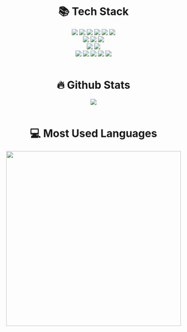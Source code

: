 <div align='center'>
<h1><b>📚 Tech Stack</b></h1>
<img src="https://img.shields.io/badge/Python-3776AB?style=for-the-badge&logo=Python&logoColor=white"/>
<img src="https://img.shields.io/badge/PyTorch-EE4C2C?style=for-the-badge&logo=PyTorch&logoColor=white"/>
<img src="https://img.shields.io/badge/Tensorflow-FF6F00?style=for-the-badge&logo=Tensorflow&logoColor=white"/>
<img src="https://img.shields.io/badge/LangChain-1C3C3C?style=for-the-badge&logo=LangChain&logoColor=white"/>
<img src="https://img.shields.io/badge/FastAPI-009688?style=for-the-badge&logo=FastAPI&logoColor=white"/>
<img src="https://img.shields.io/badge/streamlit-FF4B4B?style=for-the-badge&logo=streamlit&logoColor=white"/>
<br>
<img src="https://img.shields.io/badge/Java-F78C40?style=for-the-badge&logo=openjdk&logoColor=white"/>
<img src="https://img.shields.io/badge/Springboot-6DB33F?style=for-the-badge&logo=Springboot&logoColor=white"/>
<img src="https://img.shields.io/badge/HTML5-E34F26?style=for-the-badge&logo=HTML5&logoColor=white"/>
<br>
<img src="https://img.shields.io/badge/MySQL-4479A1?style=for-the-badge&logo=MySQL&logoColor=white"/>
<img src="https://img.shields.io/badge/MariaDB-003545?style=for-the-badge&logo=MariaDB&logoColor=white"/>
<br>
<img src="https://img.shields.io/badge/Visual%20Studio%20Code-2F80ED?style=for-the-badge&logo=Visual%20Studio%20Code&logoColor=white"/>
<img src="https://img.shields.io/badge/Intellij%20IDEA-000000?style=for-the-badge&logo=Intellij%20IDEA&logoColor=white"/>
<img src="https://img.shields.io/badge/Eclipse-2C2255?style=for-the-badge&logo=Eclipse&logoColor=white"/>
<img src="https://img.shields.io/badge/Slack-4A154B?style=for-the-badge&logo=Slack&logoColor=white"/>
<img src="https://img.shields.io/badge/GitHub-181717?style=for-the-badge&logo=GitHub&logoColor=white"/>
<br>
<br>
<h1><b>🔥 Github Stats</b></h1>
<img src="https://github-readme-stats.vercel.app/api?username=GitSkyBlue&show_icons=true&count_private=true&hide_border=true&theme=holi"/>
<br>
<br>
<h1><b>💻 Most Used Languages</b></h1>
<img src="https://github-readme-stats.vercel.app/api/top-langs/?username=GitSkyBlue&layout=compact&theme=holi&hide_border=true&count_private=true" width=466px/>
</div>  
